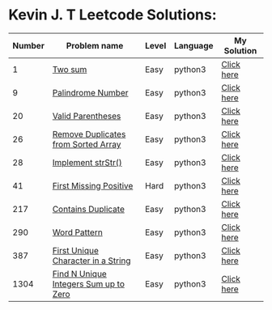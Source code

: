 # Kevin J. T Leetcode Solutions:

| Number | Problem name  | Level | Language | My Solution |
| ------------- | ------------- | ------------- | ------------- |------------- |
| 1 | [Two sum](https://leetcode.com/problems/two-sum) | Easy | python3 | [Click here](https://github.com/kmanjt/leetcode-solutions/blob/main/Easy/Two%20Sum.py) |
| 9 | [Palindrome Number](https://leetcode.com/problems/palindrome-number/) | Easy | python3 | [Click here](https://github.com/kmanjt/leetcode-solutions/blob/main/Easy/Palindrome-Number-2.py) |
| 20 | [Valid Parentheses](https://leetcode.com/problems/valid-parentheses/) | Easy | python3 | [Click here](https://github.com/kmanjt/leetcode-solutions/blob/main/Easy/Valid-Parentheses.py) |
|26 | [Remove Duplicates from Sorted Array](https://leetcode.com/problems/remove-duplicates-from-sorted-array/) | Easy | python3 | [Click here](https://github.com/ngowran/My_LeetCode/blob/main/Easy/remove_duplicates_from_sorted_array.py) |
| 28 | [Implement strStr()](https://leetcode.com/problems/implement-strstr/) | Easy | python3 | [Click here](https://github.com/ngowran/My_LeetCode/blob/main/Easy/implement_strStr().py) |
| 41 | [First Missing Positive](https://leetcode.com/problems/first-missing-positive/) | Hard | python3 | [Click here](https://github.com/ngowran/My_LeetCode/blob/main/Hard/first_missing_positive.py) | 
| 217 | [Contains Duplicate](https://leetcode.com/problems/contains-duplicate/) | Easy | python3 | [Click here](https://github.com/ngowran/My_LeetCode/blob/main/Easy/contains_duplicate.py) |
| 290 | [Word Pattern](https://leetcode.com/problems/word-pattern/) | Easy | python3 | [Click here](https://github.com/ngowran/My_LeetCode/blob/main/Easy/word-pattern.py) |
| 387 | [First Unique Character in a String](https://leetcode.com/problems/first-unique-character-in-a-string/) | Easy | python3 | [Click here](https://github.com/ngowran/My_LeetCode/blob/main/Easy/first_unique%20_character_in_a_string.py) |
| 1304 | [Find N Unique Integers Sum up to Zero](https://leetcode.com/problems/find-n-unique-integers-sum-up-to-zero/) | Easy | python3 | [Click here](https://github.com/kmanjt/leetcode-solutions/blob/main/Easy/n_unique_integers_sum_up_to_zero.py) |
